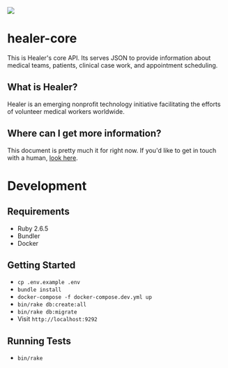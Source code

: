 ![](https://github.com/sisk/healer-core/blob/master/app/assets/images/healer_logo_trans.png)

# healer-core

This is Healer's core API. Its serves JSON to provide information about medical teams, patients, clinical case work, and appointment scheduling.

## What is Healer?
Healer is an emerging nonprofit technology initiative facilitating the efforts of volunteer medical workers worldwide.

## Where can I get more information?
This document is pretty much it for right now. If you'd like to get in touch with a human, [look here](https://github.com/sisk).

# Development
## Requirements
* Ruby 2.6.5
* Bundler
* Docker

## Getting Started
* `cp .env.example .env`
* `bundle install`
* `docker-compose -f docker-compose.dev.yml up`
* `bin/rake db:create:all`
* `bin/rake db:migrate`
* Visit `http://localhost:9292`

## Running Tests
* `bin/rake`
